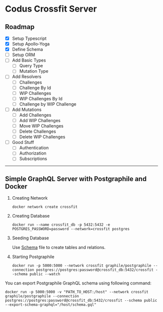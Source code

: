 # Codus Crossfit Server

## Roadmap

- [x] Setup Typescript
- [x] Setup Apollo-Yoga
- [x] Define Schema
- [ ] Setup ORM
- [ ] Add Basic Types
  - [ ] Query Type
  - [ ] Mutation Type
- [ ] Add Resolvers
  - [ ] Challenges
  - [ ] Challenge By Id
  - [ ] WIP Challenges
  - [ ] WIP Challenges By Id
  - [ ] Challenge by WIP Challenge
- [ ] Add Mutations
  - [ ] Add Challenges
  - [ ] Add WIP Challenges
  - [ ] Move WIP Challenges
  - [ ] Delete Challenges
  - [ ] Delete WIP Challenges
- [ ] Good Stuff
  - [ ] Authentication
  - [ ] Authorization
  - [ ] Subscriptions

---

## Simple GraphQL Server with Postgraphile and Docker

1. Creating Network

    `docker network create crossfit`

2. Creating Database

    `docker run --name crossfit_db -p 5432:5432 -e POSTGRES_PASSWORD=password --network=crossfit postgres`

3. Seeding Database

    Use [Schema](./schema.sql) file to create tables and relations.

4. Starting Postgraphile

    `docker run -p 5000:5000 --network crossfit graphile/postgraphile --connection postgres://postgres:password@crossfit_db:5432/crossfit --schema public --watch`

You can export Postgraphile GraphQL schema using following command:

```
docker run -p 5000:5000 -v "PATH_TO_HOST:/host" --network crossfit graphile/postgraphile --connection postgres://postgres:password@crossfit_db:5432/crossfit --schema public --export-schema-graphql="/host/schema.gql"
```
